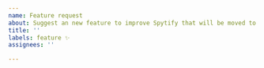 ```yaml
---
name: Feature request
about: Suggest an new feature to improve Spytify that will be moved to Idea discussions
title: ''
labels: feature ✨
assignees: ''

---
```



